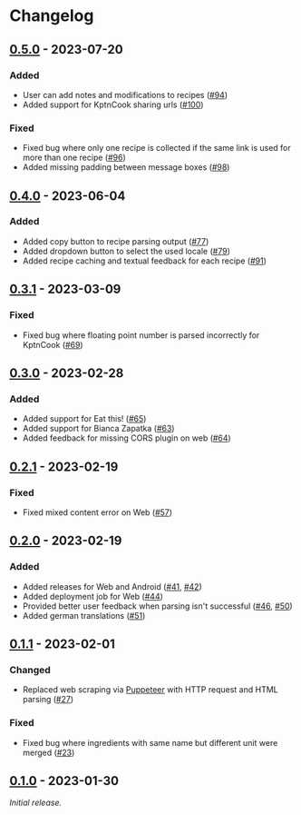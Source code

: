 # Changelog

## [0.5.0] - 2023-07-20

### Added

- User can add notes and modifications to recipes ([#94](https://github.com/Slartibartfass2/ingredient_collector/pull/94))
- Added support for KptnCook sharing urls ([#100](https://github.com/Slartibartfass2/ingredient_collector/pull/100))

### Fixed

- Fixed bug where only one recipe is collected if the same link is used for more than one recipe ([#96](https://github.com/Slartibartfass2/ingredient_collector/pull/96))
- Added missing padding between message boxes ([#98](https://github.com/Slartibartfass2/ingredient_collector/pull/98))

## [0.4.0] - 2023-06-04

### Added

- Added copy button to recipe parsing output ([#77](https://github.com/Slartibartfass2/ingredient_collector/pull/77))
- Added dropdown button to select the used locale ([#79](https://github.com/Slartibartfass2/ingredient_collector/pull/79))
- Added recipe caching and textual feedback for each recipe ([#91](https://github.com/Slartibartfass2/ingredient_collector/pull/91))

## [0.3.1] - 2023-03-09

### Fixed

- Fixed bug where floating point number is parsed incorrectly for KptnCook ([#69](https://github.com/Slartibartfass2/ingredient_collector/pull/69))

## [0.3.0] - 2023-02-28

### Added

- Added support for Eat this! ([#65](https://github.com/Slartibartfass2/ingredient_collector/pull/65))
- Added support for Bianca Zapatka ([#63](https://github.com/Slartibartfass2/ingredient_collector/pull/63))
- Added feedback for missing CORS plugin on web ([#64](https://github.com/Slartibartfass2/ingredient_collector/pull/64))

## [0.2.1] - 2023-02-19

### Fixed

- Fixed mixed content error on Web ([#57](https://github.com/Slartibartfass2/ingredient_collector/pull/57))

## [0.2.0] - 2023-02-19

### Added

- Added releases for Web and Android ([#41](https://github.com/Slartibartfass2/ingredient_collector/pull/41), [#42](https://github.com/Slartibartfass2/ingredient_collector/pull/42))
- Added deployment job for Web ([#44](https://github.com/Slartibartfass2/ingredient_collector/pull/44))
- Provided better user feedback when parsing isn't successful ([#46](https://github.com/Slartibartfass2/ingredient_collector/pull/46), [#50](https://github.com/Slartibartfass2/ingredient_collector/pull/50))
- Added german translations ([#51](https://github.com/Slartibartfass2/ingredient_collector/pull/51))

## [0.1.1] - 2023-02-01

### Changed

- Replaced web scraping via [Puppeteer](https://pub.dev/packages/puppeteer) with HTTP request and HTML parsing ([#27](https://github.com/Slartibartfass2/ingredient_collector/pull/27))

### Fixed

- Fixed bug where ingredients with same name but different unit were merged ([#23](https://github.com/Slartibartfass2/ingredient_collector/pull/23))

## [0.1.0] - 2023-01-30

_Initial release._

[0.5.0]: https://github.com/Slartibartfass2/ingredient_collector/releases/tag/v0.5.0
[0.4.0]: https://github.com/Slartibartfass2/ingredient_collector/releases/tag/v0.4.0
[0.3.1]: https://github.com/Slartibartfass2/ingredient_collector/releases/tag/v0.3.1
[0.3.0]: https://github.com/Slartibartfass2/ingredient_collector/releases/tag/v0.3.0
[0.2.1]: https://github.com/Slartibartfass2/ingredient_collector/releases/tag/v0.2.1
[0.2.0]: https://github.com/Slartibartfass2/ingredient_collector/releases/tag/v0.2.0
[0.1.1]: https://github.com/Slartibartfass2/ingredient_collector/releases/tag/v0.1.1
[0.1.0]: https://github.com/Slartibartfass2/ingredient_collector/releases/tag/v0.1.0

